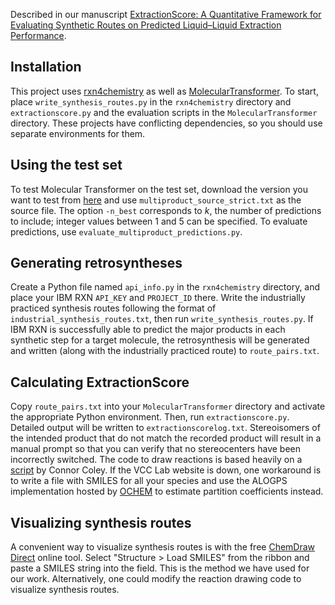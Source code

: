 Described in our manuscript [ExtractionScore: A Quantitative Framework for Evaluating Synthetic Routes on Predicted Liquid–Liquid Extraction Performance](https://pubs.acs.org/doi/full/10.1021/acs.jcim.0c01426).

## Installation
This project uses [rxn4chemistry](https://github.com/rxn4chemistry/rxn4chemistry) as well as [MolecularTransformer](https://github.com/pschwllr/MolecularTransformer). To start, place ``write_synthesis_routes.py`` in the ``rxn4chemistry`` directory and ``extractionscore.py`` and the evaluation scripts in the ``MolecularTransformer`` directory. These projects have conflicting dependencies, so you should use separate environments for them.

## Using the test set
To test Molecular Transformer on the test set, download the version you want to test from [here](https://ibm.box.com/v/MolecularTransformerModels) and use ``multiproduct_source_strict.txt`` as the source file. The option ``-n_best`` corresponds to _k_, the number of predictions to include; integer values between 1 and 5 can be specified. To evaluate predictions, use ``evaluate_multiproduct_predictions.py``.

## Generating retrosyntheses
Create a Python file named ``api_info.py`` in the ``rxn4chemistry`` directory, and place your IBM RXN ``API_KEY`` and ``PROJECT_ID`` there. Write the industrially practiced synthesis routes following the format of ``industrial_synthesis_routes.txt``, then run ``write_synthesis_routes.py``. If IBM RXN is successfully able to predict the major products in each synthetic step for a target molecule, the retrosynthesis will be generated and written (along with the industrially practiced route) to ``route_pairs.txt``.

## Calculating ExtractionScore
Copy ``route_pairs.txt`` into your ``MolecularTransformer`` directory and activate the appropriate Python environment. Then, run ``extractionscore.py``. Detailed output will be written to ``extractionscorelog.txt``. Stereoisomers of the intended product that do not match the recorded product will result in a manual prompt so that you can verify that no stereocenters have been incorrectly switched. The code to draw reactions is based heavily on a [script](https://github.com/connorcoley/retrosim/blob/master/retrosim/utils/draw.py) by Connor Coley. If the VCC Lab website is down, one workaround is to write a file with SMILES for all your species and use the ALOGPS implementation hosted by [OCHEM](https://ochem.eu/home/show.do) to estimate partition coefficients instead.

## Visualizing synthesis routes
A convenient way to visualize synthesis routes is with the free [ChemDraw Direct](https://chemdrawdirect.perkinelmer.cloud/js/sample/index.html#) online tool. Select "Structure > Load SMILES" from the ribbon and paste a SMILES string into the field. This is the method we have used for our work. Alternatively, one could modify the reaction drawing code to visualize synthesis routes.
